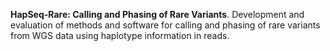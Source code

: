 **HapSeq-Rare: Calling and Phasing of Rare Variants**. Development and evaluation of methods and software for calling and phasing of rare variants from WGS data using haplotype information in reads.


